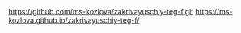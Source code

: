https://github.com/ms-kozlova/zakrivayuschiy-teg-f.git
https://ms-kozlova.github.io/zakrivayuschiy-teg-f/
